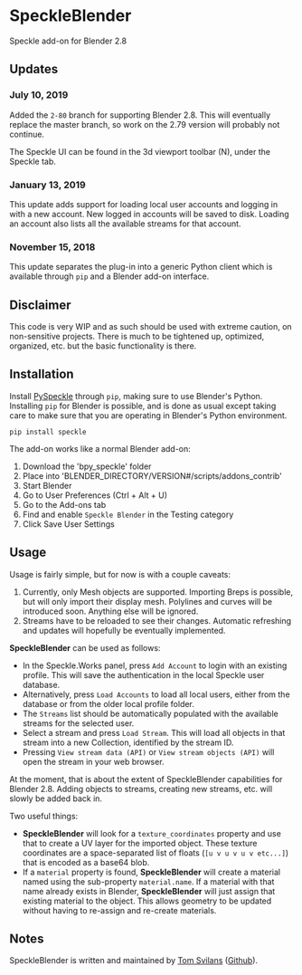 # SpeckleBlender
Speckle add-on for Blender 2.8

## Updates

### July 10, 2019

Added the `2-80` branch for supporting Blender 2.8. This will eventually replace the master branch, so work on the 2.79 version will probably not continue.

The Speckle UI can be found in the 3d viewport toolbar (N), under the Speckle tab.

### January 13, 2019

This update adds support for loading local user accounts and logging in with a new account. New logged in accounts will be saved to disk. Loading an account also lists all the available streams for that account.

### November 15, 2018

This update separates the plug-in into a generic Python client which is available through `pip` and a Blender add-on interface. 

## Disclaimer
This code is very WIP and as such should be used with extreme caution, on non-sensitive projects.
There is much to be tightened up, optimized, organized, etc. but the basic functionality is there.

## Installation

Install [PySpeckle](https://github.com/speckleworks/PySpeckle) through `pip`, making sure to use Blender's Python. Installing `pip` for Blender is possible, and is done as usual except taking care to make sure that you are operating in Blender's Python environment.

`pip install speckle`


The add-on works like a normal Blender add-on:
1. Download the 'bpy_speckle' folder
2. Place into 'BLENDER_DIRECTORY/VERSION#/scripts/addons_contrib'
3. Start Blender
4. Go to User Preferences (Ctrl + Alt + U)
5. Go to the Add-ons tab
6. Find and enable `Speckle Blender` in the Testing category
7. Click Save User Settings

## Usage

Usage is fairly simple, but for now is with a couple caveats:
1. Currently, only Mesh objects are supported. Importing Breps is possible, but will only import their display mesh. Polylines and curves will be introduced soon. Anything else will be ignored. 
2. Streams have to be reloaded to see their changes. Automatic refreshing and updates will hopefully be eventually implemented.

**SpeckleBlender** can be used as follows:
- In the Speckle.Works panel, press `Add Account` to login with an existing profile. This will save the authentication in the local Speckle user database.
- Alternatively, press `Load Accounts` to load all local users, either from the database or from the older local profile folder.
- The `Streams` list should be automatically populated with the available streams for the selected user. 
- Select a stream and press `Load Stream`. This will load all objects in that stream into a new Collection, identified by the stream ID. 
- Pressing `View stream data (API)` or `View stream objects (API)` will open the stream in your web browser.

At the moment, that is about the extent of SpeckleBlender capabilities for Blender 2.8. Adding objects to streams, creating new streams, etc. will slowly be added back in. 

Two useful things:
- **SpeckleBlender** will look for a `texture_coordinates` property and use that to create a UV layer for the imported object. These texture coordinates are a space-separated list of floats (`[u v u v u v etc...]`) that is encoded as a base64 blob. 
- If a `material` property is found, **SpeckleBlender** will create a material named using the sub-property `material.name`. If a material with that name already exists in Blender, **SpeckleBlender** will just assign that existing material to the object. This allows geometry to be updated without having to re-assign and re-create materials.

## Notes
SpeckleBlender is written and maintained by [Tom Svilans](http://tomsvilans.com) ([Github](https://github.com/tsvilans)).
